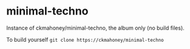 # minimal-techno

Instance of ckmahoney/minimal-techno, the album only (no build files).

To build yourself 
`git clone https://ckmahoney/minimal-techno`
